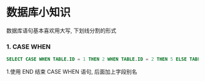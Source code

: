 # 数据库小知识
数据库语句基本喜欢用大写, 下划线分割的形式

### 1. CASE WHEN
```sql
SELECT CASE WHEN TABLE.ID = 1 THEN 2 WHEN TABLE.ID = 2 THEN 5 ELSE TABLE.ID + 1 END TABLE_ID FROM TABLE
```
1.使用 END 结束 CASE WHEN 语句, 后面加上字段别名

